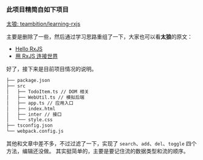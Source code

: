 ### 此项目精简自如下项目

[太狼: teambition/learning-rxjs](https://github.com/teambition/learning-rxjs)

主要是删除了一些，然后通过学习思路重组了一下，大家也可以看**太狼**的原文：

- [Hello RxJS](https://zhuanlan.zhihu.com/p/23331432)
- [用 RxJS 连接世界](https://zhuanlan.zhihu.com/p/23464709)

好了，接下来是目前项目情况的说明。

```bash
├── package.json
├── src
│   ├── TodoItem.ts // DOM 相关
│   ├── WebUtil.ts // 模拟后端
│   ├── app.ts // 应用入口
│   ├── index.html
│   ├── inter // 接口
│   └── style.css
├── tsconfig.json
└── webpack.config.js
```

其他和文章中差不多，不过过滤了一下，实现了 `search`、`add`、`del`、`toggle` 四个方法，编辑还没做。
其实挺简单的，主要是要记住流的数据类型和流的顺序。